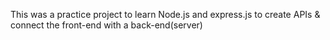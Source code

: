 This was a practice project to learn Node.js and express.js to create APIs & connect the front-end with a back-end(server)
